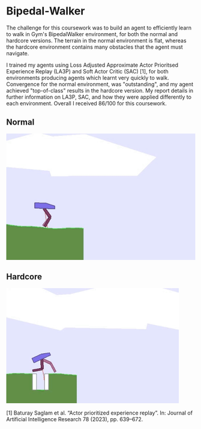 # Bipedal-Walker
The challenge for this coursework was to build an agent to efficiently learn to walk in Gym's BipedalWalker environment, for both the normal and hardcore versions. The terrain in the normal environment is flat, whereas the hardcore environment contains many obstacles that the agent must navigate. 

I trained my agents using Loss Adjusted Approximate Actor Prioritsed Experience Replay (LA3P) and Soft Actor Critic (SAC) [1], for both environments producing agents which learnt very quickly to walk. Convergence for the normal environment, was "outstanding", and my agent achieved "top-of-class" results in the hardcore version. My report details in further information on LA3P, SAC, and how they were applied differently to each environment. Overall I received 86/100 for this coursework.

## Normal
![Normal Version](./jbtl68-agent-video,episode=1400,score=332.gif)

## Hardcore
![Hardcore Version](./jbtl68-agent-hardcore-video,episode=1300,score=302.gif)




[1] Baturay Saglam et al. “Actor prioritized experience replay”. In: Journal of Artificial Intelligence Research 78 (2023), pp. 639–672.


